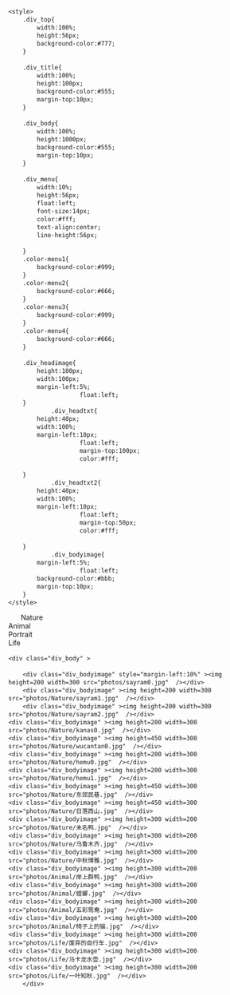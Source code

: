  
<html>
<head>
	<title>Shiqian Li's Photography</title>
	
	
	<style>
		.div_top{
			width:100%;
			height:56px;
			background-color:#777;
		}
		
		.div_title{
			width:100%;
			height:100px;
			background-color:#555;
			margin-top:10px;
		}
		
		.div_body{
			width:100%;
			height:1000px;
			background-color:#555;
			margin-top:10px;
		}
		
		.div_menu{
			width:10%;
			height:56px;
			float:left;
			font-size:14px;
			color:#fff;
			text-align:center;
			line-height:56px;
 
		}
		.color-menu1{
			background-color:#999;
		}
		.color-menu2{
			background-color:#666;
		}
		.color-menu3{
			background-color:#999;
		}
		.color-menu4{
			background-color:#666;
		}
		
		.div_headimage{
			height:100px;
			width:100px;
			margin-left:5%;
                        float:left;
		}
                .div_headtxt{
			height:40px;
			width:100%;
			margin-left:10px;
                        float:left;
                        margin-top:100px;
                        color:#fff;
			
		}
                .div_headtxt2{
			height:40px;
			width:100%;
			margin-left:10px;
                        float:left;
                        margin-top:50px;
                        color:#fff;
			
		}
                .div_bodyimage{
			margin-left:5%;
                        float:left;
			background-color:#bbb;
			margin-top:10px;
		}
	</style>
</head>
 
<body>
	<div class="div_top" >
		<div class="div_menu color-menu1" style="margin-left:5%">Nature</div>
		<div class="div_menu color-menu2" >Animal</div>
		<div class="div_menu color-menu3" >Portrait</div>
		<div class="div_menu color-menu4" >Life</div>
	</div>
	
	<div class="div_body" >
	
        <div class="div_bodyimage" style="margin-left:10%" ><img height=200 width=300 src="photos/sayram0.jpg"  /></div>
        <div class="div_bodyimage" ><img height=200 width=300 src="photos/Nature/sayram1.jpg"  /></div>
        <div class="div_bodyimage" ><img height=200 width=300 src="photos/Nature/sayram2.jpg"  /></div>
	<div class="div_bodyimage" ><img height=200 width=300 src="photos/Nature/kanas0.jpg"  /></div>
	<div class="div_bodyimage" ><img height=450 width=300 src="photos/Nature/wucantan0.jpg"  /></div>
	<div class="div_bodyimage" ><img height=200 width=300 src="photos/Nature/hemu0.jpg"  /></div>
	<div class="div_bodyimage" ><img height=200 width=300 src="photos/Nature/hemu1.jpg"  /></div>
	<div class="div_bodyimage" ><img height=450 width=300 src="photos/Nature/东郊民巷.jpg"  /></div>
	<div class="div_bodyimage" ><img height=450 width=300 src="photos/Nature/日落西山.jpg"  /></div>
	<div class="div_bodyimage" ><img height=300 width=200 src="photos/Nature/未名鸭.jpg"  /></div>
	<div class="div_bodyimage" ><img height=300 width=200 src="photos/Nature/乌鲁木齐.jpg"  /></div>
	<div class="div_bodyimage" ><img height=300 width=200 src="photos/Nature/中秋博雅.jpg"  /></div>
	<div class="div_bodyimage" ><img height=300 width=200 src="photos/Animal/岸上群鸭.jpg"  /></div>
	<div class="div_bodyimage" ><img height=300 width=200 src="photos/Animal/螳螂.jpg"  /></div>
	<div class="div_bodyimage" ><img height=300 width=200 src="photos/Animal/五彩鸳鸯.jpg"  /></div>
	<div class="div_bodyimage" ><img height=300 width=200 src="photos/Animal/椅子上的猫.jpg"  /></div>
	<div class="div_bodyimage" ><img height=300 width=200 src="photos/Life/废弃的自行车.jpg"  /></div>
	<div class="div_bodyimage" ><img height=300 width=200 src="photos/Life/马卡龙水壶.jpg"  /></div>
	<div class="div_bodyimage" ><img height=300 width=200 src="photos/Life/一叶知秋.jpg"  /></div>
        </div>
 
</body>
</html>

<!-- # Shiqian Li's Photography

## Sayram Lake, Xinjiang, China

<div style="text-align: center; width: auto;">
<img alt="" src="photos/sayram0.jpg" style="margin: 0 auto;" />
</div>

<div style="text-align: center; width: auto;">
<img alt="" src="photos/sayram1.jpg" style="margin: 0 auto;" />
</div>

<div style="text-align: center; width: auto;">
<img alt="" src="photos/sayram2.jpg" style="margin: 0 auto;" />
</div>

## Kanas, Xinjiang, China

<div style="text-align: center; width: auto;">
<img alt="" src="photos/kanas0.jpg" style="margin: 0 auto;" />
</div>

## Colorful Beach, Xinjiang, China

<div style="text-align: center; width: 60%;">
<img alt="" src="photos/wucantan0.jpg" style="margin: 0 auto;" />
</div>


## Hemu, Xinjiang, China

<div style="text-align: center; width: auto;">
<img alt="" src="photos/hemu0.jpg" style="margin: 0 auto;" />
</div>

<div style="text-align: center; width: auto;">
<img alt="" src="photos/hemu1.jpg" style="margin: 0 auto;" />
</div>
<div style="text-align: center;">
<video width=960 height=540 controls>
  <source style="margin:0 auto;" src="photos/hemu2.mp4" type="video/mp4">
</video>
</div>
## A full version of time-lapse photography in Xinjiang

https://www.bilibili.com/video/BV1kY4y177T6?spm_id_from=333.999.0.0
 -->
